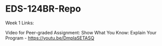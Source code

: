 # EDS-124BR-Repo

Week 1 Links:

Video for Peer-graded Assignment: Show What You Know: Explain Your Program - https://youtu.be/DmplaSETASQ
